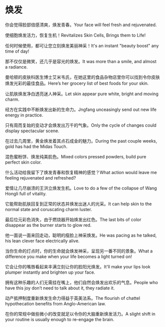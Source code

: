 # 焕发

<p><span class="chinese">你会觉得脸部倍感清爽，焕发青春。</span><span class="english">Your face will feel fresh and rejuvenated.</span></p>

<p><span class="chinese">使细胞焕发活力，恢复生机！</span><span class="english">Revitalizes Skin Cells, Brings them to Life!</span></p>

<p><span class="chinese">任何时候使用，都可让您立刻焕发美丽神采！</span><span class="english">It's an instant "beauty boost" any time of day!</span></p>

<p><span class="chinese">那不仅仅是微笑，还几乎是容光的焕发。</span><span class="english">It was more than a smile, and almost a radiance.</span></p>

<p><span class="chinese">曼哈顿的皮肤科医生博士艾米韦氏，在她这里的食品杂物店里你可以找到令你皮肤焕发光彩的最佳食品。</span><span class="english">Here’s her grocery list of best foods for your skin.</span></p>

<p><span class="chinese">让肌肤焕发净白透亮迷人神采。</span><span class="english">Let skin appear pure white, bright and moving charm.</span></p>

<p><span class="chinese">经方在实践中不断焕发出新的生命力。</span><span class="english">Jngfang unceasingly send out new life energy in practice.</span></p>

<p><span class="chinese">只有周而复始的变动才会焕发出万千的气象。</span><span class="english">Only the cycle of changes could display spectacular scene.</span></p>

<p><span class="chinese">在过去几周里，黄金焕发着其点石成金的魅力。</span><span class="english">During the past couple weeks, gold has had the Midas Touch.</span></p>

<p><span class="chinese">混色蜜粉饼、焕发纯美肌色。</span><span class="english">Mixed colors pressed powders, build pure perfect skin color.</span></p>

<p><span class="chinese">什么活动给我留下了焕发青春和恢复精神的感觉？</span><span class="english">What action would leave me feeling rejuvenated and refreshed?</span></p>

<p><span class="chinese">爱情让几尽崩溃的王洪立焕发生机。</span><span class="english">Love to do a few of the collapse of Wang Hongli full of vitality.</span></p>

<p><span class="chinese">它能帮助肌肤回复到正常的状态并焕发出迷人的光采。</span><span class="english">It can help skin to the normal state and coruscating charm luster.</span></p>

<p><span class="chinese">最后位元彩色消失，由于燃烧器开始焕发出红色。</span><span class="english">The last bits of color disappear as the burner starts to glow red.</span></p>

<p><span class="chinese">他一面说一面来回走动，聪明的瘦脸上神采焕发。</span><span class="english">He was pacing as he talked, his lean clever face electrically alive.</span></p>

<p><span class="chinese">当你生命的灯点时，你的生命就会焕发神采，呈现另一番不同的景象。</span><span class="english">What a difference you make when your life becomes a light turned on!</span></p>

<p><span class="chinese">它会让你的嘴唇看起来丰满立刻让你的脸阳光焕发。</span><span class="english">It'll make your lips look plumper instantly and brighten up your face.</span></p>

<p><span class="chinese">拥有这种乐趣的人们无需挂在嘴上，他们自然会焕发出欢乐的气息。</span><span class="english">People who have this joy don’t need to talk about it, they radiate it.</span></p>

<p><span class="chinese">动产抵押制度重新焕发生命力得益于英美法系。</span><span class="english">The flourish of chattel hypothecation benefits from Anglo-American law.</span></p>

<p><span class="chinese">在你的常规中做些微小的改变就足以令你的大脑重新焕发活力。</span><span class="english">A slight shift in your routine is usually enough to re-engage the brain.</span></p>

